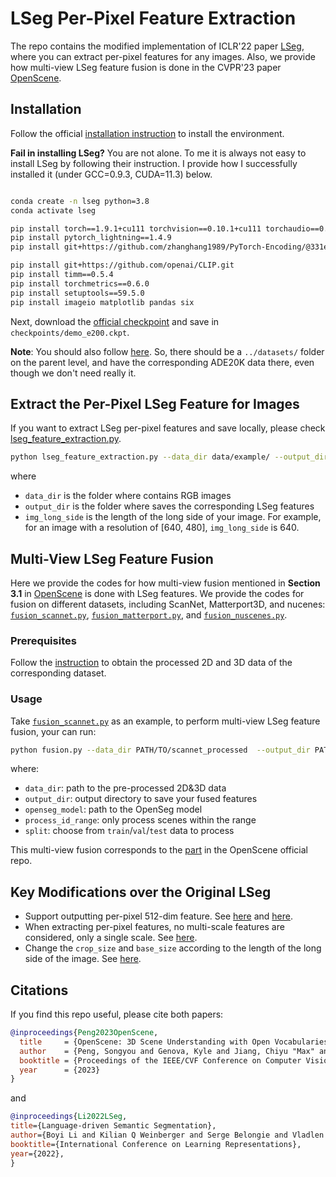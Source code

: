 # LSeg Per-Pixel Feature Extraction

The repo contains the modified implementation of ICLR'22 paper [LSeg](https://arxiv.org/abs/2201.03546), where you can extract per-pixel features for any images. Also, we provide how multi-view LSeg feature fusion is done in the CVPR'23 paper [OpenScene](https://pengsongyou.github.io/openscene). 

## Installation
Follow the official [installation instruction](https://github.com/isl-org/lang-seg#installation) to install the environment.

**Fail in installing LSeg?** You are not alone. To me it is always not easy to install LSeg by following their instruction. I provide how I successfully installed it (under GCC=0.9.3, CUDA=11.3) below.

```bash

conda create -n lseg python=3.8
conda activate lseg

pip install torch==1.9.1+cu111 torchvision==0.10.1+cu111 torchaudio==0.9.1 -f https://download.pytorch.org/whl/torch_stable.html
pip install pytorch_lightning==1.4.9
pip install git+https://github.com/zhanghang1989/PyTorch-Encoding/@331ecdd5306104614cb414b16fbcd9d1a8d40e1e  # this step takes >5 minutes

pip install git+https://github.com/openai/CLIP.git
pip install timm==0.5.4
pip install torchmetrics==0.6.0
pip install setuptools==59.5.0
pip install imageio matplotlib pandas six
```

Next, download the [official checkpoint](https://drive.google.com/file/d/1ayk6NXURI_vIPlym16f_RG3ffxBWHxvb/view) and save in `checkpoints/demo_e200.ckpt`.

**Note**: You should also follow [here](https://github.com/isl-org/lang-seg#data-preparation). So, there should be a `../datasets/` folder on the parent level, and have the corresponding ADE20K data there, even though we don't need really it.


## Extract the Per-Pixel LSeg Feature for Images
If you want to extract LSeg per-pixel features and save locally, please check [lseg_feature_extraction.py](lseg_feature_extraction.py).

```bash
python lseg_feature_extraction.py --data_dir data/example/ --output_dir data/example_output/ --img_long_side 320
```
where 
- `data_dir` is the folder where contains RGB images
- `output_dir` is the folder where saves the corresponding LSeg features
- `img_long_side` is the length of the long side of your image. For example, for an image with a resolution of [640, 480], `img_long_side` is 640.




## Multi-View LSeg Feature Fusion
Here we provide the codes for how multi-view fusion mentioned in **Section 3.1** in [OpenScene](https://arxiv.org/abs/2211.15654) is done with LSeg features.
We provide the codes for fusion on different datasets, including ScanNet, Matterport3D, and nucenes: [`fusion_scannet.py`](fusion_scannet.py), [`fusion_matterport.py`](fusion_matterport.py), and [`fusion_nuscenes.py`](fusion_nuscenes.py).
### Prerequisites
Follow the [instruction](https://github.com/pengsongyou/openscene/tree/main/scripts/feature_fusion#prerequisites) to obtain the processed 2D and 3D data of the corresponding dataset.


### Usage
Take [`fusion_scannet.py`](fusion_scannet.py) as an example, to perform multi-view LSeg feature fusion, your can run:
```bash
python fusion.py --data_dir PATH/TO/scannet_processed  --output_dir PATH/TO/OUTPUT_DIR --process_id_range 0,100 --split train
```
where:
- `data_dir`: path to the pre-processed 2D&3D data
- `output_dir`: output directory to save your fused features
- `openseg_model`: path to the OpenSeg model
- `process_id_range`: only process scenes within the range
- `split`: choose from `train`/`val`/`test` data to process

This multi-view fusion corresponds to the [part](https://github.com/pengsongyou/openscene/tree/main/scripts/feature_fusion) in the OpenScene official repo.

## Key Modifications over the Original LSeg
- Support outputting per-pixel 512-dim feature. See [here](additional_utils/models.py#L102) and [here](modules/models/lseg_net.py#L194).
- When extracting per-pixel features, no multi-scale features are considered, only a single scale. See [here](lseg_feature_extraction.py#L75).
- Change the `crop_size` and `base_size` according to the length of the long side of the image. See [here](lseg_feature_extraction.py#L81-L82).

## Citations
If you find this repo useful, please cite both papers:
```bibtex
@inproceedings{Peng2023OpenScene,
  title     = {OpenScene: 3D Scene Understanding with Open Vocabularies},
  author    = {Peng, Songyou and Genova, Kyle and Jiang, Chiyu "Max" and Tagliasacchi, Andrea and Pollefeys, Marc and Funkhouser, Thomas},
  booktitle = {Proceedings of the IEEE/CVF Conference on Computer Vision and Pattern Recognition (CVPR)},
  year      = {2023}
}
```
and
```bibtex
@inproceedings{Li2022LSeg,
title={Language-driven Semantic Segmentation},
author={Boyi Li and Kilian Q Weinberger and Serge Belongie and Vladlen Koltun and Rene Ranftl},
booktitle={International Conference on Learning Representations},
year={2022},
}
```